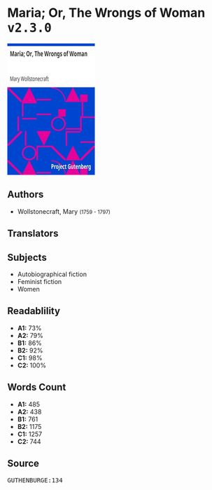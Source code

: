 # Maria; Or, The Wrongs of Woman <kbd>v2.3.0</kbd>

![](./cover.medium.jpg "")

## Authors


 - Wollstonecraft, Mary <small>(1759 - 1797)</small>

## Translators



## Subjects


 - Autobiographical fiction
 - Feminist fiction
 - Women

## Readablility


 - **A1:** 73%
 - **A2:** 79%
 - **B1:** 86%
 - **B2:** 92%
 - **C1:** 98%
 - **C2:** 100%

## Words Count


 - **A1:** 485
 - **A2:** 438
 - **B1:** 761
 - **B2:** 1175
 - **C1:** 1257
 - **C2:** 744

## Source


<kbd>GUTHENBURGE:134</kbd>
